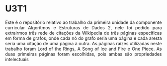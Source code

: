 <h1>U3T1</h1>

<p align=justify>
  Este é o repositório relativo ao trabalho da primeira unidade da componente curricular Algoritmos e Estruturas de Dados 2, nele foi pedido para extrairmos três rede de citações da Wikipedia de três páginas específicas em forma de grafos, onde cada nó do grafo seria uma página e cada aresta seria uma citação de uma página à outra. As páginas raízes utilizadas neste trabalho foram Lord of the Rings, A Song of Ice and Fire e One Piece. As duas primeiras páginas foram escolhidas, pois ambas são propriedades intelectuais 
</p>
